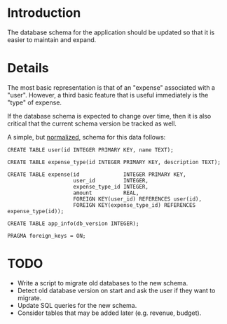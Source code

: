 # Introduction #

The database schema for the application should be updated so that it is easier to maintain and expand.


# Details #

The most basic representation is that of an "expense" associated with a "user".
However, a third basic feature that is useful immediately is the "type" of expense.

If the database schema is expected to change over time, then it is also critical that the current schema version be tracked as well.

A simple, but [normalized](http://en.wikipedia.org/wiki/Database_normalization), schema for this data follows:

```
CREATE TABLE user(id INTEGER PRIMARY KEY, name TEXT);

CREATE TABLE expense_type(id INTEGER PRIMARY KEY, description TEXT);

CREATE TABLE expense(id              INTEGER PRIMARY KEY,
                     user_id         INTEGER,
                     expense_type_id INTEGER,
                     amount          REAL,
                     FOREIGN KEY(user_id) REFERENCES user(id),
                     FOREIGN KEY(expense_type_id) REFERENCES expense_type(id));

CREATE TABLE app_info(db_version INTEGER);

PRAGMA foreign_keys = ON;
```


# TODO #

  * Write a script to migrate old databases to the new schema.
  * Detect old database version on start and ask the user if they want to migrate.
  * Update SQL queries for the new schema.
  * Consider tables that may be added later (e.g. revenue, budget).